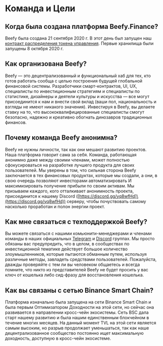 # Команда и Цели

## Когда была создана платформа Beefy.Finance?

Beefy была создана 21 сентября 2020 г. В этот день был запущен наш [контракт распределения токена управления](https://medium.com/beefyfinance/bifi-contracts-are-live-on-mainnet-6080577269d7). Первые хранилища были запущены 8 октября 2020 г.

## Как организована Beefy?

Beefy — это децентрализованный и функциональный хаб для тех, кто готов работать сообща с целью построения будущей глобальной финансовой системы. Разработчики смарт-контрактов, UI, UX, специалисты по инвестиционным стратегиям и специалисты по статистике, дизайнеры и деятели культуры и искусства — все могут присоединится к нам и внести свой вклад (ваши пол, национальность и взгляды не имеют никакого значения). Инвестируя в Beefy, вы делаете ставку на то, что высококвалифицированные специалисты смогут безопасно, надежно и креативно обогнать динозавров традиционных финансов.

## Почему команда Beefy анонимна?

Beefy не нужны личности, так как они мешают развитию проектов. Наша платформа говорит сама за себя. Команда, работающая анонимно даже между своими членами, может полностью сфокусироваться на разработке лучшего продукта для своих пользователей. Мы уверены в том, что сильная сторона Beefy заключается в тех финансовых продуктах, которые мы создали, а они, в свою очередь позволяют инвесторами автоматизировать И максимизировать получение прибыли по своим активам. Мы призываем каждого, кого отталкивает анонимность проекта, присоединится к нашему Discord (\[https://discord.gg/yq8wfHd]\(https://discord.gg/yq8wfHd)) серверу, чтобы почуствовать самому насколько проработан и полон энергии проект.

## Как мне связаться с техподдержкой Beefy?

Вы можете связаться с нашими комьюнити-менеджерами и членами команды в наших официальных [Telegram](https://t.me/beefyfinance) и [Discord](https://discord.gg/yq8wfHd) группах. Мы просто обязаны вас предупредить, что в целом, в сообществах по инвестиционной тематике действует большое количество злоумышленников, которые пытаются обманным путем, используя различные методы, завладеть средствами пользователей. Пожалуйста, дважды проверяйте с тем ли вы человеком общаетесь и всегда помните, что никто из представителей Beefy не будет просить у вас ключ от кошелька либо сид-фразу для восстановления кошелька.

## Как вы связаны с сетью Binance Smart Chain?

Платформа изначально была запущена на сети Binance Smart Chain и была первым Оптимизатором Доходности на этой сети, но сейчас она развивается в направлении кросс-чейн экосистемы. Сеть BSC дала старт нашему развитию и была нашим единственным блокчейном в течение многих месяцев. На данный момент TVL на этой сети является самым высоким, но разрыв продолжает уменьшаться, так как наше децентрализованное сообщество постоянно ищет максимальную доходность, доступную в кросс-чейн экосистеме.
